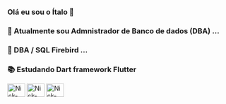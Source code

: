 ### Olá eu sou o Ítalo 👋




### 🔭 Atualmente sou Admnistrador de Banco de dados (DBA) ...
### 🌱 DBA / SQL Firebird ...
### 📚 Estudando Dart framework Flutter 

<img align="center" alt="Nick-Js" height="30" width="40" src="https://upload.wikimedia.org/wikipedia/commons/8/8e/Firebird_logo.svg" width="50px"> 
<img align="center" alt="Nick-Js" height="30" width="40" src="https://upload.wikimedia.org/wikipedia/commons/f/fe/Dart_programming_language_logo.svg" width="100px"> 
<img align="center" alt="Nick-Js" height="30" width="40" src="https://upload.wikimedia.org/wikipedia/commons/4/44/Google-flutter-logo.svg" width="100px"> 



